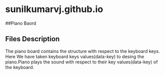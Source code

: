 # sunilkumarvj.github.io

##Piano Baord

## Files Description
The piano board contains the structure with respect to the keyboard keys. Here We have taken keyboard keys values(data-key) to desing the
piano.Piano plays the sound with respect to their key values(data-key) of the keyboard.
